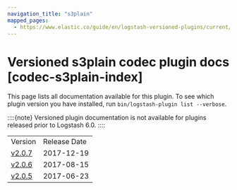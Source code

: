 ```yaml
---
navigation_title: "s3plain"
mapped_pages:
  - https://www.elastic.co/guide/en/logstash-versioned-plugins/current/codec-s3plain-index.html
---
```


# Versioned s3plain codec plugin docs [codec-s3plain-index]


This page lists all documentation available for this plugin.  To see which plugin version you have installed, run `bin/logstash-plugin list --verbose`.

::::{note}
Versioned plugin documentation is not available for plugins released prior to Logstash 6.0.
::::


|     |     |
| --- | --- |
| Version | Release Date |
| [v2.0.7](v2-0-7-plugins-codecs-s3plain.md) | 2017-12-19 |
| [v2.0.6](v2-0-6-plugins-codecs-s3plain.md) | 2017-08-15 |
| [v2.0.5](v2-0-5-plugins-codecs-s3plain.md) | 2017-06-23 |




